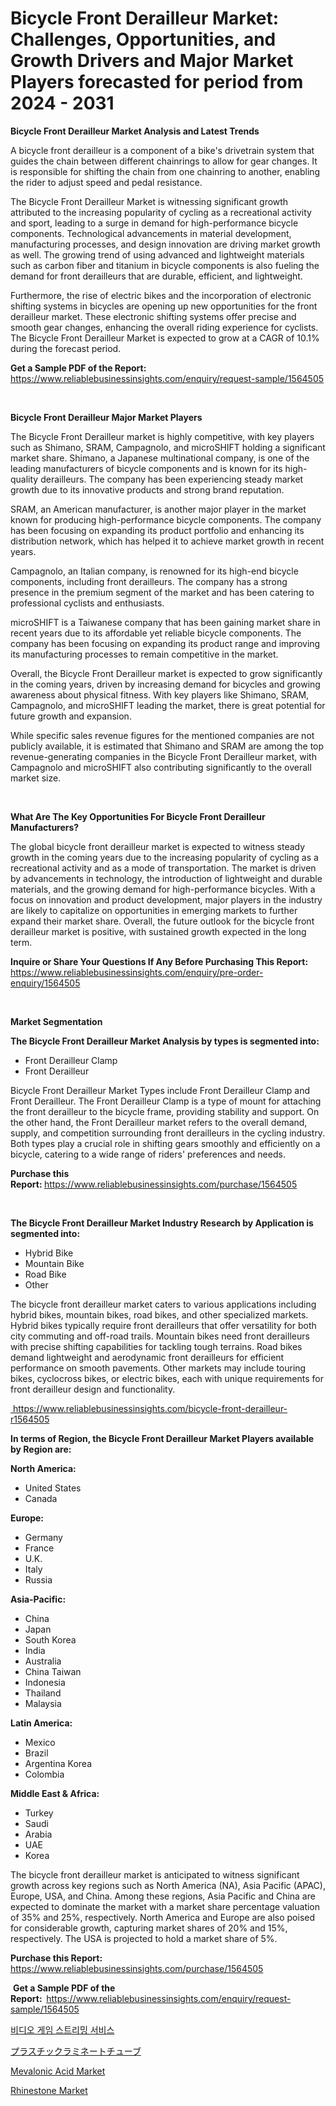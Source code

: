 <p><h1>Bicycle Front Derailleur Market: Challenges, Opportunities, and Growth Drivers and Major Market Players forecasted for period from 2024 - 2031</h1></p><p><strong>Bicycle Front Derailleur Market Analysis and Latest Trends</strong></p>
<p><p>A bicycle front derailleur is a component of a bike's drivetrain system that guides the chain between different chainrings to allow for gear changes. It is responsible for shifting the chain from one chainring to another, enabling the rider to adjust speed and pedal resistance.</p><p>The Bicycle Front Derailleur Market is witnessing significant growth attributed to the increasing popularity of cycling as a recreational activity and sport, leading to a surge in demand for high-performance bicycle components. Technological advancements in material development, manufacturing processes, and design innovation are driving market growth as well. The growing trend of using advanced and lightweight materials such as carbon fiber and titanium in bicycle components is also fueling the demand for front derailleurs that are durable, efficient, and lightweight.</p><p>Furthermore, the rise of electric bikes and the incorporation of electronic shifting systems in bicycles are opening up new opportunities for the front derailleur market. These electronic shifting systems offer precise and smooth gear changes, enhancing the overall riding experience for cyclists. The Bicycle Front Derailleur Market is expected to grow at a CAGR of 10.1% during the forecast period.</p></p>
<p><strong>Get a Sample PDF of the Report:&nbsp;</strong> <a href="https://www.reliablebusinessinsights.com/enquiry/request-sample/1564505">https://www.reliablebusinessinsights.com/enquiry/request-sample/1564505</a></p>
<p>&nbsp;</p>
<p><strong>Bicycle Front Derailleur Major Market Players</strong></p>
<p><p>The Bicycle Front Derailleur market is highly competitive, with key players such as Shimano, SRAM, Campagnolo, and microSHIFT holding a significant market share. Shimano, a Japanese multinational company, is one of the leading manufacturers of bicycle components and is known for its high-quality derailleurs. The company has been experiencing steady market growth due to its innovative products and strong brand reputation.</p><p>SRAM, an American manufacturer, is another major player in the market known for producing high-performance bicycle components. The company has been focusing on expanding its product portfolio and enhancing its distribution network, which has helped it to achieve market growth in recent years.</p><p>Campagnolo, an Italian company, is renowned for its high-end bicycle components, including front derailleurs. The company has a strong presence in the premium segment of the market and has been catering to professional cyclists and enthusiasts.</p><p>microSHIFT is a Taiwanese company that has been gaining market share in recent years due to its affordable yet reliable bicycle components. The company has been focusing on expanding its product range and improving its manufacturing processes to remain competitive in the market.</p><p>Overall, the Bicycle Front Derailleur market is expected to grow significantly in the coming years, driven by increasing demand for bicycles and growing awareness about physical fitness. With key players like Shimano, SRAM, Campagnolo, and microSHIFT leading the market, there is great potential for future growth and expansion.</p><p>While specific sales revenue figures for the mentioned companies are not publicly available, it is estimated that Shimano and SRAM are among the top revenue-generating companies in the Bicycle Front Derailleur market, with Campagnolo and microSHIFT also contributing significantly to the overall market size.</p></p>
<p>&nbsp;</p>
<p><strong>What Are The Key Opportunities For Bicycle Front Derailleur Manufacturers?</strong></p>
<p><p>The global bicycle front derailleur market is expected to witness steady growth in the coming years due to the increasing popularity of cycling as a recreational activity and as a mode of transportation. The market is driven by advancements in technology, the introduction of lightweight and durable materials, and the growing demand for high-performance bicycles. With a focus on innovation and product development, major players in the industry are likely to capitalize on opportunities in emerging markets to further expand their market share. Overall, the future outlook for the bicycle front derailleur market is positive, with sustained growth expected in the long term.</p></p>
<p><strong>Inquire or Share Your Questions If Any Before Purchasing This Report:</strong> <a href="https://www.reliablebusinessinsights.com/enquiry/pre-order-enquiry/1564505">https://www.reliablebusinessinsights.com/enquiry/pre-order-enquiry/1564505</a></p>
<p>&nbsp;</p>
<p><strong>Market Segmentation</strong></p>
<p><strong>The Bicycle Front Derailleur Market Analysis by types is segmented into:</strong></p>
<p><ul><li>Front Derailleur Clamp</li><li>Front Derailleur</li></ul></p>
<p><p>Bicycle Front Derailleur Market Types include Front Derailleur Clamp and Front Derailleur. The Front Derailleur Clamp is a type of mount for attaching the front derailleur to the bicycle frame, providing stability and support. On the other hand, the Front Derailleur market refers to the overall demand, supply, and competition surrounding front derailleurs in the cycling industry. Both types play a crucial role in shifting gears smoothly and efficiently on a bicycle, catering to a wide range of riders' preferences and needs.</p></p>
<p><strong>Purchase this Report:&nbsp;</strong><a href="https://www.reliablebusinessinsights.com/purchase/1564505">https://www.reliablebusinessinsights.com/purchase/1564505</a></p>
<p>&nbsp;</p>
<p><strong>The Bicycle Front Derailleur Market Industry Research by Application is segmented into:</strong></p>
<p><ul><li>Hybrid Bike</li><li>Mountain Bike</li><li>Road Bike</li><li>Other</li></ul></p>
<p><p>The bicycle front derailleur market caters to various applications including hybrid bikes, mountain bikes, road bikes, and other specialized markets. Hybrid bikes typically require front derailleurs that offer versatility for both city commuting and off-road trails. Mountain bikes need front derailleurs with precise shifting capabilities for tackling tough terrains. Road bikes demand lightweight and aerodynamic front derailleurs for efficient performance on smooth pavements. Other markets may include touring bikes, cyclocross bikes, or electric bikes, each with unique requirements for front derailleur design and functionality.</p></p>
<p><a href="https://www.reliablebusinessinsights.com/bicycle-front-derailleur-r1564505">&nbsp;https://www.reliablebusinessinsights.com/bicycle-front-derailleur-r1564505</a></p>
<p><strong>In terms of Region, the Bicycle Front Derailleur Market Players available by Region are:</strong></p>
<p>
    <p> <strong> North America: </strong>
        <ul>
            <li>United States</li>
            <li>Canada</li>
        </ul>
        </p> 
    <p> <strong> Europe: </strong>
        <ul>
            <li>Germany</li>
            <li>France</li>
            <li>U.K.</li>
            <li>Italy</li>
            <li>Russia</li>
        </ul>
        </p> 
    <p> <strong> Asia-Pacific: </strong>
        <ul>
            <li>China</li>
            <li>Japan</li>
            <li>South Korea</li>
            <li>India</li>
            <li>Australia</li>
            <li>China Taiwan</li>
            <li>Indonesia</li>
            <li>Thailand</li>
            <li>Malaysia</li>
        </ul>
        </p> 
    <p> <strong> Latin America: </strong>
        <ul>
            <li>Mexico</li>
            <li>Brazil</li>
            <li>Argentina Korea</li>
            <li>Colombia</li>
        </ul>
        </p> 
    <p> <strong> Middle East & Africa: </strong>
        <ul>
            <li>Turkey</li>
            <li>Saudi</li>
            <li>Arabia</li>
            <li>UAE</li>
            <li>Korea</li>
        </ul>
    </p>
    </p>
<p><p>The bicycle front derailleur market is anticipated to witness significant growth across key regions such as North America (NA), Asia Pacific (APAC), Europe, USA, and China. Among these regions, Asia Pacific and China are expected to dominate the market with a market share percentage valuation of 35% and 25%, respectively. North America and Europe are also poised for considerable growth, capturing market shares of 20% and 15%, respectively. The USA is projected to hold a market share of 5%.</p></p>
<p><strong>Purchase this Report: </strong><a href="https://www.reliablebusinessinsights.com/purchase/1564505">https://www.reliablebusinessinsights.com/purchase/1564505</a></p>
<p>&nbsp;<strong>Get a Sample PDF of the Report:&nbsp;&nbsp;</strong><a href="https://www.reliablebusinessinsights.com/enquiry/request-sample/1564505">https://www.reliablebusinessinsights.com/enquiry/request-sample/1564505</a></p>
<p><strong></strong></p>
<p><p><a href="https://github.com/vss5505pa7z1p/Market-Research-Report-List-3/blob/main/759115410754.md">비디오 게임 스트리밍 서비스</a></p><p><a href="https://github.com/pepo3k/Market-Research-Report-List-2/blob/main/46545266148.md">プラスチックラミネートチューブ</a></p><p><a href="https://medium.com/@babymorar/mevalonic-acid-industry-analysis-report-its-market-size-share-trends-by-application-region-212e1a0e1595">Mevalonic Acid Market</a></p><p><a href="https://medium.com/@billyrice626/rhinestone-market-report-by-product-type-2a255726ea36">Rhinestone Market</a></p></p>